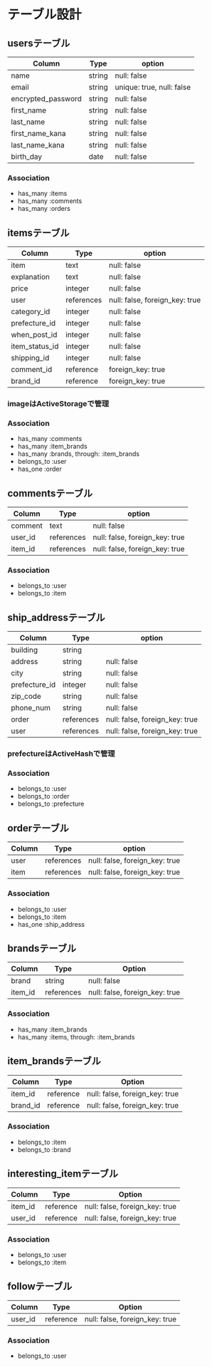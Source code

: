# テーブル設計

## usersテーブル

| Column             | Type    | option                      |
| ------------------ | ------- | --------------------------- |
| name               | string  | null:   false               |
| email              | string  | unique: true, null: false   |
| encrypted_password | string  | null:   false               |
| first_name         | string  | null:   false               |
| last_name          | string  | null:   false               |
| first_name_kana    | string  | null:   false               |
| last_name_kana     | string  | null:   false               |
| birth_day          | date    | null:   false               |

### Association

- has_many :items
- has_many :comments
- has_many :orders

## itemsテーブル

| Column          | Type       | option                         |
| --------------- | ---------- | ------------------------------ |
| item            | text       | null: false                    |
| explanation     | text       | null: false                    |
| price           | integer    | null: false                    |
| user            | references | null: false, foreign_key: true |
| category_id     | integer    | null: false                    |
| prefecture_id   | integer    | null: false                    |
| when_post_id    | integer    | null: false                    |
| item_status_id  | integer    | null: false                    |
| shipping_id     | integer    | null: false                    |
| comment_id      | reference  | foreign_key: true              |
| brand_id        | reference  | foreign_key: true              |


### imageはActiveStorageで管理

### Association

- has_many :comments
- has_many :item_brands
- has_many :brands, through: :item_brands
- belongs_to :user
- has_one :order


## commentsテーブル

| Column          | Type       | option                         |
| --------------- | ---------- | ------------------------------ |
| comment         | text       | null: false                    |
| user_id         | references | null: false, foreign_key: true |
| item_id         | references | null: false, foreign_key: true |

### Association

- belongs_to :user
- belongs_to :item

## ship_addressテーブル

| Column          | Type        | option                         |
| --------------- | ----------- | ------------------------------ |
| building        | string      |                                |
| address         | string      | null: false                    |
| city            | string      | null: false                    |
| prefecture_id   | integer     | null: false                    |
| zip_code        | string      | null: false                    |
| phone_num       | string      | null: false                    |
| order           | references  | null: false, foreign_key: true |
| user            | references  | null: false, foreign_key: true |

### prefectureはActiveHashで管理

### Association

- belongs_to :user
- belongs_to :order
- belongs_to :prefecture

## orderテーブル

| Column          | Type        | option                         |
| --------------- | ----------- | ------------------------------ |
| user            | references  | null: false, foreign_key: true |
| item            | references  | null: false, foreign_key: true |

### Association

- belongs_to  :user
- belongs_to  :item
- has_one     :ship_address

## brandsテーブル

| Column       | Type       | Option                         |
| ------------ | ---------- | ------------------------------ |
| brand        | string     | null: false                    |
| item_id      | references | null: false, foreign_key: true |

### Association

- has_many :item_brands
- has_many :items, through: :item_brands

## item_brandsテーブル

| Column      | Type       | Option                         |
| ----------- | ---------- | ------------------------------ |
| item_id     | reference  | null: false, foreign_key: true |
| brand_id    | reference  | null: false, foreign_key: true |

### Association

- belongs_to :item
- belongs_to :brand

## interesting_itemテーブル

| Column      | Type       | Option                         |
| ----------- | ---------- | ------------------------------ |
| item_id     | reference  | null: false, foreign_key: true |
| user_id     | reference  | null: false, foreign_key: true |

### Association

- belongs_to :user
- belongs_to :item

## followテーブル

| Column      | Type       | Option                         |
| ----------- | ---------- | ------------------------------ |
| user_id     | reference  | null: false, foreign_key: true |

### Association

- belongs_to :user